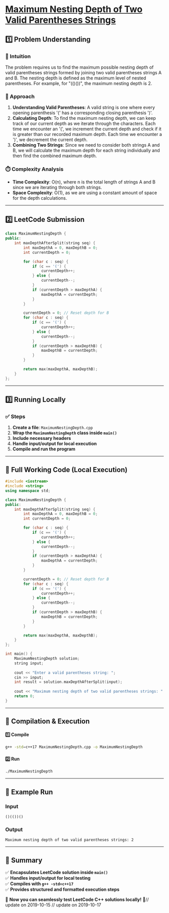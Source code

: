 # **[Maximum Nesting Depth of Two Valid Parentheses Strings](https://leetcode.com/problems/maximum-nesting-depth-of-two-valid-parentheses-strings/description/)**  

## **1️⃣ Problem Understanding**  
### **📌 Intuition**  
The problem requires us to find the maximum possible nesting depth of valid parentheses strings formed by joining two valid parentheses strings A and B. The nesting depth is defined as the maximum level of nested parentheses. For example, for "(()())", the maximum nesting depth is 2.

### **🚀 Approach**  
1. **Understanding Valid Parentheses**: A valid string is one where every opening parenthesis '(' has a corresponding closing parenthesis ')'. 
2. **Calculating Depth**: To find the maximum nesting depth, we can keep track of our current depth as we iterate through the characters. Each time we encounter an '(', we increment the current depth and check if it is greater than our recorded maximum depth. Each time we encounter a ')', we decrement the current depth.
3. **Combining Two Strings**: Since we need to consider both strings A and B, we will calculate the maximum depth for each string individually and then find the combined maximum depth.

### **⏱️ Complexity Analysis**  
- **Time Complexity**: O(n), where n is the total length of strings A and B since we are iterating through both strings.  
- **Space Complexity**: O(1), as we are using a constant amount of space for the depth calculations.

---  

## **2️⃣ LeetCode Submission**  
```cpp
class MaximumNestingDepth {
public:
    int maxDepthAfterSplit(string seq) {
        int maxDepthA = 0, maxDepthB = 0;
        int currentDepth = 0;

        for (char c : seq) {
            if (c == '(') {
                currentDepth++;
            } else {
                currentDepth--;
            }
            if (currentDepth > maxDepthA) {
                maxDepthA = currentDepth;
            }
        }

        currentDepth = 0; // Reset depth for B
        for (char c : seq) {
            if (c == '(') {
                currentDepth++;
            } else {
                currentDepth--;
            }
            if (currentDepth > maxDepthB) {
                maxDepthB = currentDepth;
            }
        }

        return max(maxDepthA, maxDepthB);
    }
};
```  

---  

## **3️⃣ Running Locally**  
### **✅ Steps**  
1. **Create a file**: `MaximumNestingDepth.cpp`  
2. **Wrap the `MaximumNestingDepth` class inside `main()`**  
3. **Include necessary headers**  
4. **Handle input/output for local execution**  
5. **Compile and run the program**  

---  

## **📝 Full Working Code (Local Execution)**  
```cpp
#include <iostream>
#include <string>
using namespace std;

class MaximumNestingDepth {
public:
    int maxDepthAfterSplit(string seq) {
        int maxDepthA = 0, maxDepthB = 0;
        int currentDepth = 0;

        for (char c : seq) {
            if (c == '(') {
                currentDepth++;
            } else {
                currentDepth--;
            }
            if (currentDepth > maxDepthA) {
                maxDepthA = currentDepth;
            }
        }

        currentDepth = 0; // Reset depth for B
        for (char c : seq) {
            if (c == '(') {
                currentDepth++;
            } else {
                currentDepth--;
            }
            if (currentDepth > maxDepthB) {
                maxDepthB = currentDepth;
            }
        }

        return max(maxDepthA, maxDepthB);
    }
};

int main() {
    MaximumNestingDepth solution;
    string input;
    
    cout << "Enter a valid parentheses string: ";
    cin >> input;
    int result = solution.maxDepthAfterSplit(input);
    
    cout << "Maximum nesting depth of two valid parentheses strings: " << result << endl;
    return 0;
}
```  

---  

## **🔧 Compilation & Execution**  
#### **1️⃣ Compile**  
```bash
g++ -std=c++17 MaximumNestingDepth.cpp -o MaximumNestingDepth
```  

#### **2️⃣ Run**  
```bash
./MaximumNestingDepth
```  

---  

## **🎯 Example Run**  
### **Input**  
```
()(())()
```  
### **Output**  
```
Maximum nesting depth of two valid parentheses strings: 2
```  

---  

## **📌 Summary**  
✅ **Encapsulates LeetCode solution inside `main()`**  
✅ **Handles input/output for local testing**  
✅ **Compiles with `g++ -std=c++17`**  
✅ **Provides structured and formatted execution steps**  

🚀 **Now you can seamlessly test LeetCode C++ solutions locally!** 🚀// update on 2019-10-15
// update on 2019-10-17
